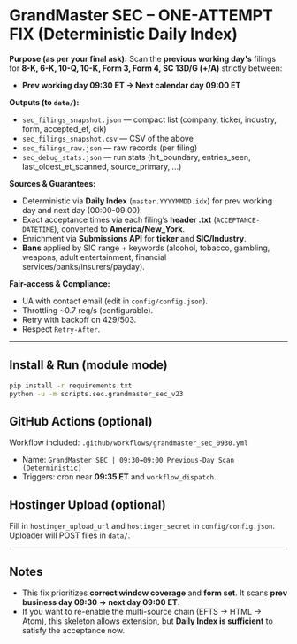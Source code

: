 # GrandMaster SEC – ONE-ATTEMPT FIX (Deterministic Daily Index)

**Purpose (as per your final ask):**
Scan the **previous working day's** filings for **8-K, 6-K, 10-Q, 10-K, Form 3, Form 4, SC 13D/G (+/A)** strictly between:
- **Prev working day 09:30 ET → Next calendar day 09:00 ET**

**Outputs (to `data/`):**
- `sec_filings_snapshot.json` — compact list (company, ticker, industry, form, accepted_et, cik)
- `sec_filings_snapshot.csv` — CSV of the above
- `sec_filings_raw.json` — raw records (per filing)
- `sec_debug_stats.json` — run stats (hit_boundary, entries_seen, last_oldest_et_scanned, source_primary, ...)

**Sources & Guarantees:**
- Deterministic via **Daily Index** (`master.YYYYMMDD.idx`) for prev working day and next day (00:00-09:00).
- Exact acceptance times via each filing’s **header .txt** (`ACCEPTANCE-DATETIME`), converted to **America/New_York**.
- Enrichment via **Submissions API** for **ticker** and **SIC/Industry**.
- **Bans** applied by SIC range + keywords (alcohol, tobacco, gambling, weapons, adult entertainment, financial services/banks/insurers/payday).

**Fair-access & Compliance:**
- UA with contact email (edit in `config/config.json`).
- Throttling ~0.7 req/s (configurable).
- Retry with backoff on 429/503.
- Respect `Retry-After`.

---

## Install & Run (module mode)
```bash
pip install -r requirements.txt
python -u -m scripts.sec.grandmaster_sec_v23
```

## GitHub Actions (optional)
Workflow included: `.github/workflows/grandmaster_sec_0930.yml`
- Name: `GrandMaster SEC | 09:30→09:00 Previous-Day Scan (Deterministic)`
- Triggers: cron near **09:35 ET** and `workflow_dispatch`.

## Hostinger Upload (optional)
Fill in `hostinger_upload_url` and `hostinger_secret` in `config/config.json`. Uploader will POST files in `data/`.

---

## Notes
- This fix prioritizes **correct window coverage** and **form set**. It scans **prev business day 09:30 → next day 09:00 ET**.
- If you want to re-enable the multi-source chain (EFTS → HTML → Atom), this skeleton allows extension, but **Daily Index is sufficient** to satisfy the acceptance now.
